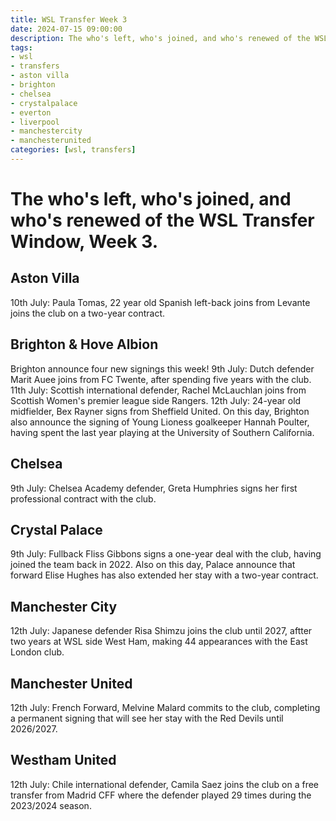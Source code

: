 ```yaml
---
title: WSL Transfer Week 3 
date: 2024-07-15 09:00:00
description: The who's left, who's joined, and who's renewed of the WSL Transfer Window, Week 3.
tags: 
- wsl
- transfers
- aston villa
- brighton
- chelsea
- crystalpalace
- everton
- liverpool
- manchestercity
- manchesterunited
categories: [wsl, transfers]
---
```


# The who's left, who's joined, and who's renewed of the WSL Transfer Window, Week 3.

## Aston Villa
10th July: Paula Tomas, 22 year old Spanish left-back joins from Levante joins the club on a two-year contract.

## Brighton & Hove Albion
Brighton announce four new signings this week!
9th July: Dutch defender Marit Auee joins from FC Twente, after spending five years with the club.
11th July: Scottish international defender, Rachel McLauchlan joins from Scottish Women's premier league side Rangers.
12th July: 24-year old midfielder, Bex Rayner signs from Sheffield United.
On this day, Brighton also announce the signing of Young Lioness goalkeeper Hannah Poulter, having spent the last year playing at the University of Southern California.

## Chelsea
9th July: Chelsea Academy defender, Greta Humphries signs her first professional contract with the club.

## Crystal Palace
9th July: Fullback Fliss Gibbons signs a one-year deal with the club, having joined the team back in 2022.
Also on this day, Palace announce that forward Elise Hughes has also extended her stay with a two-year contract.

## Manchester City
12th July: Japanese defender Risa Shimzu joins the club until 2027, aftter two years at WSL side West Ham, making 44 appearances with the East London club.

## Manchester United
12th July: French Forward, Melvine Malard commits to the club, completing a permanent signing that will see her stay with the Red Devils until 2026/2027.

## Westham United
12th July: Chile international defender, Camila Saez joins the club on a free transfer from Madrid CFF where the defender played 29 times during the 2023/2024 season.
